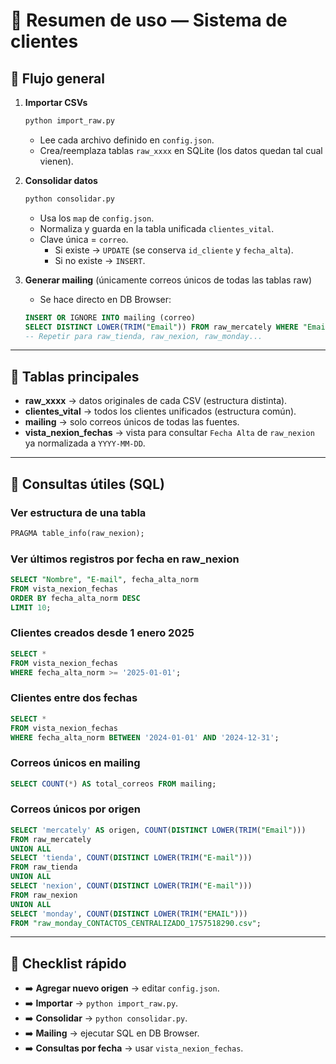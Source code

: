 # 📑 Resumen de uso — Sistema de clientes

## 🔹 Flujo general
1. **Importar CSVs**  
   ```bash
   python import_raw.py
   ```  
   - Lee cada archivo definido en `config.json`.  
   - Crea/reemplaza tablas `raw_xxxx` en SQLite (los datos quedan tal cual vienen).  

2. **Consolidar datos**  
   ```bash
   python consolidar.py
   ```  
   - Usa los `map` de `config.json`.  
   - Normaliza y guarda en la tabla unificada `clientes_vital`.  
   - Clave única = `correo`.  
     - Si existe → `UPDATE` (se conserva `id_cliente` y `fecha_alta`).  
     - Si no existe → `INSERT`.  

3. **Generar mailing** (únicamente correos únicos de todas las tablas raw)  
   - Se hace directo en DB Browser:  
   ```sql
   INSERT OR IGNORE INTO mailing (correo)
   SELECT DISTINCT LOWER(TRIM("Email")) FROM raw_mercately WHERE "Email" LIKE '%@%';
   -- Repetir para raw_tienda, raw_nexion, raw_monday...
   ```

---

## 🔹 Tablas principales
- **raw_xxxx** → datos originales de cada CSV (estructura distinta).  
- **clientes_vital** → todos los clientes unificados (estructura común).  
- **mailing** → solo correos únicos de todas las fuentes.  
- **vista_nexion_fechas** → vista para consultar `Fecha Alta` de `raw_nexion` ya normalizada a `YYYY-MM-DD`.  

---

## 🔹 Consultas útiles (SQL)

### Ver estructura de una tabla
```sql
PRAGMA table_info(raw_nexion);
```

### Ver últimos registros por fecha en raw_nexion
```sql
SELECT "Nombre", "E-mail", fecha_alta_norm
FROM vista_nexion_fechas
ORDER BY fecha_alta_norm DESC
LIMIT 10;
```

### Clientes creados desde 1 enero 2025
```sql
SELECT *
FROM vista_nexion_fechas
WHERE fecha_alta_norm >= '2025-01-01';
```

### Clientes entre dos fechas
```sql
SELECT *
FROM vista_nexion_fechas
WHERE fecha_alta_norm BETWEEN '2024-01-01' AND '2024-12-31';
```

### Correos únicos en mailing
```sql
SELECT COUNT(*) AS total_correos FROM mailing;
```

### Correos únicos por origen
```sql
SELECT 'mercately' AS origen, COUNT(DISTINCT LOWER(TRIM("Email")))
FROM raw_mercately
UNION ALL
SELECT 'tienda', COUNT(DISTINCT LOWER(TRIM("E-mail")))
FROM raw_tienda
UNION ALL
SELECT 'nexion', COUNT(DISTINCT LOWER(TRIM("E-mail")))
FROM raw_nexion
UNION ALL
SELECT 'monday', COUNT(DISTINCT LOWER(TRIM("EMAIL")))
FROM "raw_monday_CONTACTOS_CENTRALIZADO_1757518290.csv";
```

---

## 🔹 Checklist rápido
- ➡️ **Agregar nuevo origen** → editar `config.json`.  
- ➡️ **Importar** → `python import_raw.py`.  
- ➡️ **Consolidar** → `python consolidar.py`.  
- ➡️ **Mailing** → ejecutar SQL en DB Browser.  
- ➡️ **Consultas por fecha** → usar `vista_nexion_fechas`.  
